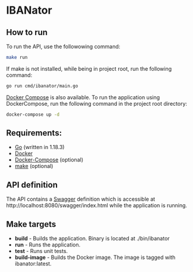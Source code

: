 # IBANator 

## How to run
To run the API, use the followowing command:
``` sh
make run
```
If make is not installed, while being in project root, run the following command:
``` sh
go run cmd/ibanator/main.go
```

[Docker Compose][3] is also available. To run the application using DockerCompose, run the following command in the project root directory:

``` sh
docker-compose up -d
```

## Requirements:
* [Go][1] (written in 1.18.3)
* [Docker][2]
* [Docker-Compose][3] (optional)
* [make][4] (optional)

## API definition
The API contains a [Swagger][5] definition which is accessible at http://localhost:8080/swagger/index.html while the application is running.

## Make targets
* **build** - Builds the application. Binary is located at ./bin/ibanator
* **run** - Runs the application.
* **test** - Runs unit tests.
* **build-image** - Builds the Docker image. The image is tagged with ibanator:latest.

[1]: https://go.dev/
[2]: https://www.docker.com/
[3]: https://docs.docker.com/compose/
[4]: https://www.gnu.org/software/make/
[5]: https://swagger.io
